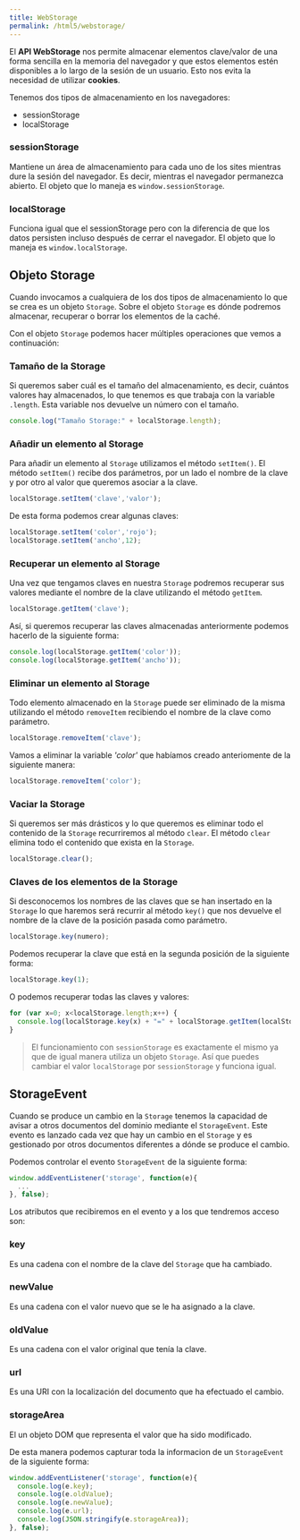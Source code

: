 ```yaml
---
title: WebStorage
permalink: /html5/webstorage/
---
```


El **API WebStorage** nos permite almacenar elementos clave/valor de una forma sencilla en la memoria del navegador y que estos elementos estén disponibles a lo largo de la sesión de un usuario. Esto nos evita la necesidad de utilizar **cookies**.

Tenemos dos tipos de almacenamiento en los navegadores:

* sessionStorage
* localStorage

### sessionStorage
Mantiene un área de almacenamiento para cada uno de los sites mientras dure la sesión del navegador. Es decir, mientras el navegador permanezca abierto. El objeto que lo maneja es `window.sessionStorage`.

### localStorage
Funciona igual que el sessionStorage pero con la diferencia de que los datos persisten incluso después de cerrar el navegador. El objeto que lo maneja es `window.localStorage`.


## Objeto Storage
Cuando invocamos a cualquiera de los dos tipos de almacenamiento lo que se crea es un objeto `Storage`. Sobre el objeto `Storage` es dónde podremos almacenar, recuperar o borrar los elementos de la caché.

Con el objeto `Storage` podemos hacer múltiples operaciones que vemos a continuación:

### Tamaño de la Storage
Si queremos saber cuál es el tamaño del almacenamiento, es decir, cuántos valores hay almacenados, lo que tenemos es que trabaja con la variable `.length`. Esta variable nos devuelve un número con el tamaño.

~~~javascript
console.log("Tamaño Storage:" + localStorage.length);
~~~

### Añadir un elemento al Storage
Para añadir un elemento al `Storage` utilizamos el método `setItem()`. El método `setItem()` recibe dos parámetros, por un lado el nombre de la clave y por otro al valor que queremos asociar a la clave.

~~~javascript
localStorage.setItem('clave','valor');
~~~

De esta forma podemos crear algunas claves:

~~~javascript
localStorage.setItem('color','rojo');
localStorage.setItem('ancho',12);
~~~

### Recuperar un elemento al Storage
Una vez que tengamos claves en nuestra `Storage` podremos recuperar sus valores mediante el nombre de la clave utilizando el método `getItem`.

~~~javascript
localStorage.getItem('clave');
~~~

Así, si queremos recuperar las claves almacenadas anteriormente podemos hacerlo de la siguiente forma:

~~~javascript
console.log(localStorage.getItem('color'));
console.log(localStorage.getItem('ancho'));
~~~

### Eliminar un elemento al Storage
Todo elemento almacenado en la `Storage` puede ser eliminado de la misma utilizando el método `removeItem` recibiendo el nombre de la clave como parámetro.

~~~javascript
localStorage.removeItem('clave');
~~~

Vamos a eliminar la variable *'color'* que habíamos creado anteriomente de la siguiente manera:

~~~javascript
localStorage.removeItem('color');
~~~

### Vaciar la Storage
Si queremos ser más drásticos y lo que queremos es eliminar todo el contenido de la `Storage` recurriremos al método `clear`. El método `clear` elimina todo el contenido que exista en la `Storage`.

~~~javascript
localStorage.clear();
~~~

### Claves de los elementos de la Storage
Si desconocemos los nombres de las claves que se han insertado en la `Storage` lo que haremos será recurrir al método `key()` que nos devuelve el nombre de la clave de la posición pasada como parámetro.

~~~javascript
localStorage.key(numero);
~~~

Podemos recuperar la clave que está en la segunda posición de la siguiente forma:

~~~javascript
localStorage.key(1);
~~~

O podemos recuperar todas las claves y valores:

~~~javascript
for (var x=0; x<localStorage.length;x++) {
  console.log(localStorage.key(x) + "=" + localStorage.getItem(localStorage.key(x)));
}
~~~

> El funcionamiento con `sessionStorage` es exactamente el mismo ya que de igual manera utiliza un objeto `Storage`. Así que puedes cambiar el valor `localStorage` por `sessionStorage` y funciona igual.

## StorageEvent
Cuando se produce un cambio en la `Storage` tenemos la capacidad de avisar a otros documentos del dominio mediante el `StorageEvent`. Este evento es lanzado cada vez que hay un cambio en el `Storage` y es gestionado por otros documentos diferentes a dónde se produce el cambio.

Podemos controlar el evento `StorageEvent` de la siguiente forma:

~~~javascript
window.addEventListener('storage', function(e){
  ...
}, false);
~~~

Los atributos que recibiremos en el evento y a los que tendremos acceso son:

### key
Es una cadena con el nombre de la clave del `Storage` que ha cambiado.

### newValue
Es una cadena con el valor nuevo que se le ha asignado a la clave.

### oldValue
Es una cadena con el valor original que tenía la clave.

### url
Es una URI con la localización del documento que ha efectuado el cambio.

### storageArea
El un objeto DOM que representa el valor que ha sido modificado.

De esta manera podemos capturar toda la informacion de un `StorageEvent` de la siguiente forma:

~~~javascript
window.addEventListener('storage', function(e){
  console.log(e.key);
  console.log(e.oldValue);
  console.log(e.newValue);
  console.log(e.url);
  console.log(JSON.stringify(e.storageArea));
}, false);
~~~
